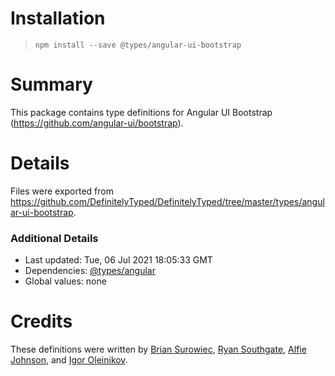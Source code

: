# Installation
> `npm install --save @types/angular-ui-bootstrap`

# Summary
This package contains type definitions for Angular UI Bootstrap (https://github.com/angular-ui/bootstrap).

# Details
Files were exported from https://github.com/DefinitelyTyped/DefinitelyTyped/tree/master/types/angular-ui-bootstrap.

### Additional Details
 * Last updated: Tue, 06 Jul 2021 18:05:33 GMT
 * Dependencies: [@types/angular](https://npmjs.com/package/@types/angular)
 * Global values: none

# Credits
These definitions were written by [ Brian Surowiec](https://github.com/xt0rted), [Ryan Southgate](https://github.com/ry8806), [Alfie Johnson](https://github.com/alfiej), and [Igor Oleinikov](https://github.com/Igorbek).
